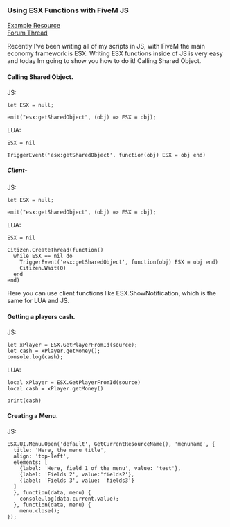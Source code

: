 ### Using ESX Functions with FiveM JS

[Example Resource](https://github.com/Adren-CAD/esx-javascript-examples)  
[Forum Thread](https://forum.cfx.re/t/esx-js-how-to-esx-with-javascript/1604792)

Recently I've been writing all of my scripts in JS, with FiveM the main economy framework is ESX. Writing ESX functions inside of JS is very easy and today Im going to show you how to do it!
Calling Shared Object.


#### Calling Shared Object.

JS:
```
let ESX = null;

emit("esx:getSharedObject", (obj) => ESX = obj);
```
LUA:
```
ESX = nil

TriggerEvent('esx:getSharedObject', function(obj) ESX = obj end)
```
##### Client-

JS:
```
let ESX = null;

emit("esx:getSharedObject", (obj) => ESX = obj);
```

LUA:
```
ESX = nil

Citizen.CreateThread(function()
  while ESX == nil do
    TriggerEvent('esx:getSharedObject', function(obj) ESX = obj end)
    Citizen.Wait(0)
  end
end)
```

Here you can use client functions like ESX.ShowNotification, which is the same for LUA and JS.

#### Getting a players cash.

JS:
```
let xPlayer = ESX.GetPlayerFromId(source);
let cash = xPlayer.getMoney();
console.log(cash);
```
LUA:
```
local xPlayer = ESX.GetPlayerFromId(source)
local cash = xPlayer.getMoney()

print(cash)
```

#### Creating a Menu.

JS:
```
ESX.UI.Menu.Open('default', GetCurrentResourceName(), 'menuname', {
  title: 'Here, the menu title',
  align: 'top-left',
  elements: [
    {label: 'Here, field 1 of the menu', value: 'test'},
    {label: 'Fields 2', value:'fields2'},
    {label: 'Fields 3', value: 'fields3'}
  ]
  }, function(data, menu) {
    console.log(data.current.value);
  }, function(data, menu) {
    menu.close();
});
```
